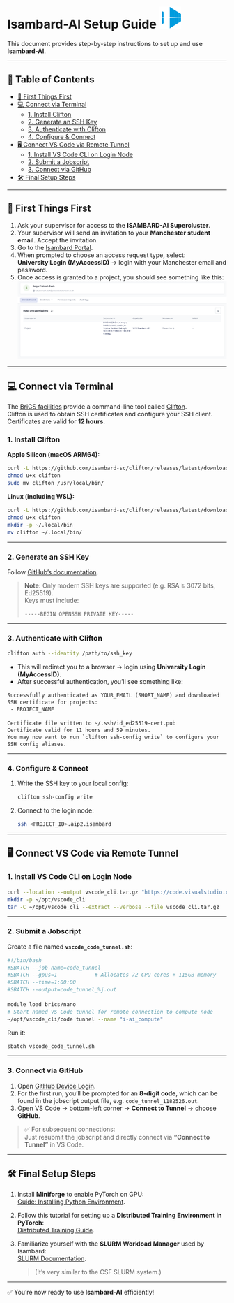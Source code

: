 # Isambard-AI Setup Guide <img src="images/brics.png" alt="BRICS Logo" width="50" height="50">

This document provides step-by-step instructions to set up and use **Isambard-AI**.

---

## 📑 Table of Contents
- [🚀 First Things First](#-first-things-first)  
- [💻 Connect via Terminal](#-connect-via-terminal)  
  - [1. Install Clifton](#1-install-clifton)  
  - [2. Generate an SSH Key](#2-generate-an-ssh-key)  
  - [3. Authenticate with Clifton](#3-authenticate-with-clifton)  
  - [4. Configure & Connect](#4-configure--connect)  
- [🖥️ Connect VS Code via Remote Tunnel](#️-connect-vs-code-via-remote-tunnel)  
  - [1. Install VS Code CLI on Login Node](#1-install-vs-code-cli-on-login-node)  
  - [2. Submit a Jobscript](#2-submit-a-jobscript)  
  - [3. Connect via GitHub](#3-connect-via-github)  
- [🛠️ Final Setup Steps](#️-final-setup-steps)

---

## 🚀 First Things First

1. Ask your supervisor for access to the **ISAMBARD-AI Supercluster**.  
2. Your supervisor will send an invitation to your **Manchester student email**. Accept the invitation.  
3. Go to the [Isambard Portal](https://portal.isambard.ac.uk/).  
4. When prompted to choose an access request type, select:  
   **University Login (MyAccessID)** → login with your Manchester email and password.  
5. Once access is granted to a project, you should see something like this:  
   ![Login Page](/images/login_portal.png)

---

## 💻 Connect via Terminal

The [BriCS facilities](https://docs.isambard.ac.uk/specs/) provide a command-line tool called [Clifton](https://github.com/isambard-sc/clifton).  
Clifton is used to obtain SSH certificates and configure your SSH client. Certificates are valid for **12 hours**.

### 1. Install Clifton

**Apple Silicon (macOS ARM64):**
```bash
curl -L https://github.com/isambard-sc/clifton/releases/latest/download/clifton-macos-aarch64 -o clifton
chmod u+x clifton
sudo mv clifton /usr/local/bin/
```

**Linux (including WSL):**
```bash
curl -L https://github.com/isambard-sc/clifton/releases/latest/download/clifton-linux-musl-x86_64 -o clifton
chmod u+x clifton
mkdir -p ~/.local/bin
mv clifton ~/.local/bin/
```

---

### 2. Generate an SSH Key
Follow [GitHub’s documentation](https://docs.github.com/en/authentication/connecting-to-github-with-ssh/generating-a-new-ssh-key-and-adding-it-to-the-ssh-agent).

> **Note:** Only modern SSH keys are supported (e.g. RSA ≥ 3072 bits, Ed25519).  
> Keys must include:  
> ```
> -----BEGIN OPENSSH PRIVATE KEY-----
> ```

---

### 3. Authenticate with Clifton
```bash
clifton auth --identity /path/to/ssh_key
```

- This will redirect you to a browser → login using **University Login (MyAccessID)**.
- After successful authentication, you’ll see something like:

```
Successfully authenticated as YOUR_EMAIL (SHORT_NAME) and downloaded SSH certificate for projects:
 - PROJECT_NAME

Certificate file written to ~/.ssh/id_ed25519-cert.pub
Certificate valid for 11 hours and 59 minutes.
You may now want to run `clifton ssh-config write` to configure your SSH config aliases.
```

---

### 4. Configure & Connect
1. Write the SSH key to your local config:
   ```bash
   clifton ssh-config write
   ```
2. Connect to the login node:
   ```bash
   ssh <PROJECT_ID>.aip2.isambard
   ```

---

## 🖥️ Connect VS Code via Remote Tunnel

### 1. Install VS Code CLI on Login Node
```bash
curl --location --output vscode_cli.tar.gz "https://code.visualstudio.com/sha/download?build=stable&os=cli-alpine-arm64"
mkdir -p ~/opt/vscode_cli
tar -C ~/opt/vscode_cli --extract --verbose --file vscode_cli.tar.gz
```

---

### 2. Submit a Jobscript

Create a file named **`vscode_code_tunnel.sh`**:
```bash
#!/bin/bash
#SBATCH --job-name=code_tunnel
#SBATCH --gpus=1            # Allocates 72 CPU cores + 115GB memory
#SBATCH --time=1:00:00
#SBATCH --output=code_tunnel_%j.out

module load brics/nano
# Start named VS Code tunnel for remote connection to compute node
~/opt/vscode_cli/code tunnel --name "i-ai_compute"
```

Run it:
```bash
sbatch vscode_code_tunnel.sh
```

---

### 3. Connect via GitHub

1. Open [GitHub Device Login](https://github.com/login/device).  
2. For the first run, you’ll be prompted for an **8-digit code**, which can be found in the jobscript output file, e.g. `code_tunnel_1182526.out`.  
3. Open VS Code → bottom-left corner → **Connect to Tunnel** → choose **GitHub**.  

> ✅ For subsequent connections:  
Just resubmit the jobscript and directly connect via **“Connect to Tunnel”** in VS Code.

---

## 🛠️ Final Setup Steps

1. Install **Miniforge** to enable PyTorch on GPU:  
   [Guide: Installing Python Environment](https://docs.isambard.ac.uk/user-documentation/guides/python/#conda-installing-and-using-miniforge).
   
2. Follow this tutorial for setting up a **Distributed Training Environment in PyTorch**:  
   [Distributed Training Guide](https://docs.isambard.ac.uk/user-documentation/tutorials/distributed-training/).

3. Familiarize yourself with the **SLURM Workload Manager** used by Isambard:  
   [SLURM Documentation](https://docs.isambard.ac.uk/user-documentation/guides/slurm/).  
   > (It’s very similar to the CSF SLURM system.)

---

✅ You’re now ready to use **Isambard-AI** efficiently!
